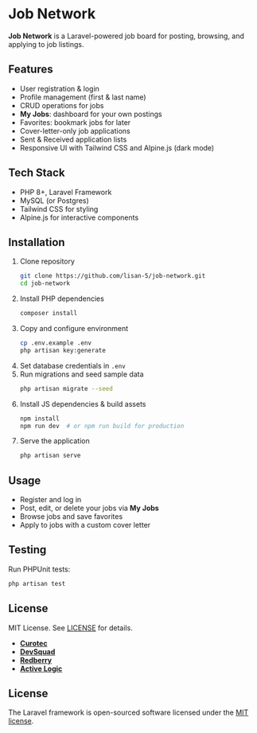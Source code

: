  # Job Network

 **Job Network** is a Laravel-powered job board for posting, browsing, and applying to job listings.

 ## Features
 - User registration & login
 - Profile management (first & last name)
 - CRUD operations for jobs
 - **My Jobs**: dashboard for your own postings
 - Favorites: bookmark jobs for later
 - Cover-letter-only job applications
 - Sent & Received application lists
 - Responsive UI with Tailwind CSS and Alpine.js (dark mode)

 ## Tech Stack
 - PHP 8+, Laravel Framework
 - MySQL (or Postgres)
 - Tailwind CSS for styling
 - Alpine.js for interactive components

 ## Installation
 1. Clone repository
    ```bash
    git clone https://github.com/lisan-5/job-network.git
    cd job-network
    ```
 2. Install PHP dependencies
    ```bash
    composer install
    ```
 3. Copy and configure environment
    ```bash
    cp .env.example .env
    php artisan key:generate
    ```
 4. Set database credentials in `.env`
 5. Run migrations and seed sample data
    ```bash
    php artisan migrate --seed
    ```
 6. Install JS dependencies & build assets
    ```bash
    npm install
    npm run dev  # or npm run build for production
    ```
 7. Serve the application
    ```bash
    php artisan serve
    ```

 ## Usage
 - Register and log in
 - Post, edit, or delete your jobs via **My Jobs**
 - Browse jobs and save favorites
 - Apply to jobs with a custom cover letter

 ## Testing
 Run PHPUnit tests:
 ```bash
 php artisan test
 ```

 ## License
 MIT License. See [LICENSE](LICENSE) for details.
- **[Curotec](https://www.curotec.com/services/technologies/laravel)**
- **[DevSquad](https://devsquad.com/hire-laravel-developers)**
- **[Redberry](https://redberry.international/laravel-development)**
- **[Active Logic](https://activelogic.com)**

## License

The Laravel framework is open-sourced software licensed under the [MIT license](https://opensource.org/licenses/MIT).
